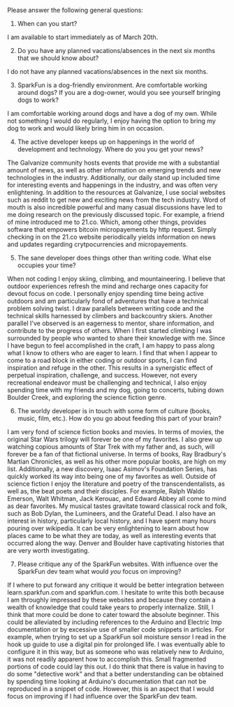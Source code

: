 Please answer the following general questions:

1. When can you start?

I am available to start immediately as of March 20th.

2. Do you have any planned vacations/absences in the next six months that we should know about?

I do not have any planned vacations/absences in the next six months.  

3. SparkFun is a dog-friendly environment. Are comfortable working around dogs? If you are a dog-owner, would you see yourself bringing dogs to work?

I am comfortable working around dogs and have a dog of my own.  While not something I would do regularly, I enjoy having the option to bring my dog to work and would likely bring him in on occasion.

4. The active developer keeps up on happenings in the world of development and technology. Where do you you get your news?

The Galvanize community hosts events that provide me with a substantial amount of news, as well as other information on emerging trends and new technologies in the industry.  Additionally, our daily stand up included time for interesting events and happenings in the industry, and was often very enlightening.  In addition to the resources at Galvanize, I use social websites such as reddit to get new and exciting news from the tech industry.  Word of mouth is also incredible powerful and many casual discussions have led to me doing research on the previously discussed topic.  For example, a friend of mine introduced me to 21.co.  Which, among other things, provides software that empowers bitcoin micropayements by http request.  Simply checking in on the 21.co website periodically yields information on news and updates regarding crytpocurrencies and micropayements.

5. The sane developer does things other than writing code. What else occupies your time?

When not coding I enjoy skiing, climbing, and mountaineering.  I believe that outdoor experiences refresh the mind and recharge ones capacity for devout focus on code.  I personally enjoy spending time being active outdoors and am particularly fond of adventures that have a technical problem solving twist.   I draw parallels between writing code and the technical skills harnessed by climbers and backcountry skiers.  Another parallel I've observed is an eagerness to mentor, share information, and contribute to the progress of others.  When I first started climbing I was surrounded by people who wanted to share their knowledge with me.  Since I have begun to feel accomplished in the craft, I am happy to pass along what I know to others who are eager to learn.  I find that when I appear to come to a road block in either coding or outdoor sports,  I can find inspiration and refuge in the other.  This results in a synergistic effect of perpetual inspiration, challenge, and success.  However, not every recreational endeavor must be challenging and technical, I also enjoy spending time with my friends and my dog, going to concerts, tubing down Boulder Creek, and exploring the science fiction genre.  

6. The worldy developer is in touch with some form of culture (books, music, film, etc.). How do you go about feeding this part of your brain?

I am very fond of science fiction books and movies.  In terms of movies, the original Star Wars trilogy will forever be one of my favorites.  I also grew up watching copious amounts of Star Trek with my father and, as such, will forever be a fan of that fictional universe.  In terms of books,  Ray Bradbury's Martian Chronicles, as well as his other more popular books, are high on my list.  Additionally, a new discovery, Isaac Asimov's Foundation Series, has quickly worked its way into being one of my favorites as well.  Outside of science fiction I enjoy the literature and poetry of the transcendentalists, as well as, the beat poets and their disciples.  For example, Ralph Waldo Emerson, Walt Whitman, Jack Kerouac, and Edward Abbey all come to mind as dear favorites.  My musical tastes gravitate toward classical rock and folk, such as Bob Dylan, the Lumineers, and the Grateful Dead.  I also have an interest in history, particularly local history, and I have spent many hours pouring over wikipedia.  It can be very enlightening to learn about how places came to be what they are today, as well as interesting events that occurred along the way.  Denver and Boulder have captivating histories that are very worth investigating.   

7. Please critique any of the SparkFun websites. With influence over the SparkFun dev team what would *you* focus on improving?

If I where to put forward any critique it would be better integration between learn.sparkfun.com and sparkfun.com.  I hesitate to write this both because I am throughly impressed by these websites and because they contain a wealth of knowledge that could take years to properly internalize.  Still, I think that more could be done to cater toward the absolute beginner.  This could be alleviated by including references to the Arduino and Electric Imp documentation or by excessive use of smaller code snippets in articles.  For example, when trying to set up a SparkFun soil moisture sensor I read in the hook up guide to use a digital pin for prolonged life.  I was eventually able to configure it in this way, but as someone who was relatively new to Arduino, it was not readily apparent how to accomplish this.  Small fragmented portions of code could lay this out.  I do think that there is value in having to do some "detective work" and that a better understanding can be obtained by spending time looking at Arduino's documentation that can not be reproduced in a snippet of code.  However, this is an aspect that I would focus on improving if I had influence over the SparkFun dev team.  

